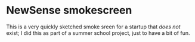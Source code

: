 # NewSense smokescreen

This is a very quickly sketched smoke sreen for a startup that *does not* exist; I did this as part of a summer school project, just to have a bit of fun.
